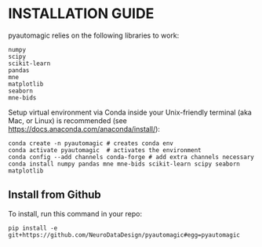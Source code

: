 # INSTALLATION GUIDE

pyautomagic relies on the following libraries to work:

    numpy
    scipy
    scikit-learn
    pandas
    mne
    matplotlib
    seaborn
    mne-bids
    
Setup virtual environment via Conda inside your Unix-friendly terminal (aka Mac, or Linux) is recommended (see https://docs.anaconda.com/anaconda/install/):

    conda create -n pyautomagic # creates conda env
    conda activate pyautomagic  # activates the environment
    conda config --add channels conda-forge # add extra channels necessary
    conda install numpy pandas mne mne-bids scikit-learn scipy seaborn matplotlib
    
## Install from Github
To install, run this command in your repo:

    pip install -e git+https://github.com/NeuroDataDesign/pyautomagic#egg=pyautomagic

